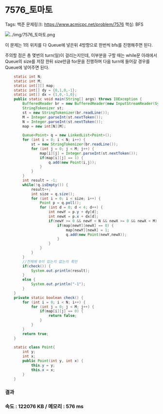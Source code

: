 # 7576_토마토

Tags: 백준
문제링크: https://www.acmicpc.net/problem/7576
핵심: BFS

![../img/7576_토마토.png](../img/7576_토마토.png)

이 문제는 1의 위치를 다 Queue에 넣은뒤 4방향으로 한번씩 bfs를 진행해주면 된다.

주의할 점은 총 몇번의 turn(일)이 걸리는지인데, 이부분을 구할 때는 while문 아래에서 Queue의 size를 저장 한뒤 size만큼 for문을 진행하며 다음 turn에 들어갈 경우를 Queue에 넣어주면 된다.

```java
	static int N;
	static int M;
	static int[][] map;
	static int[] dy = {0,1,0,-1};
	static int[] dx = {1,0,-1,0};
	public static void main(String[] args) throws IOException {
		BufferedReader br = new BufferedReader(new InputStreamReader(System.in));
		StringTokenizer st;
		st = new StringTokenizer(br.readLine());
		M = Integer.parseInt(st.nextToken());
		N = Integer.parseInt(st.nextToken());
		map = new int[N][M];
		
		Queue<Point> q = new LinkedList<Point>();
		for (int i = 0; i < N; i++) {
			st = new StringTokenizer(br.readLine());
			for (int j = 0; j < M; j++) {
				map[i][j] = Integer.parseInt(st.nextToken());
				if(map[i][j] == 1) {
					q.add(new Point(i,j));
				}
			}
		}
		int result = -1;
		while(!q.isEmpty()) {
			result++;
			int size = q.size();
			for (int i = 0; i < size; i++) {
				Point p = q.poll();
				for (int d = 0; d < 4; d++) {
					int newY = p.y + dy[d];
					int newX = p.x + dx[d];
					if(newY >= 0 && newY < N && newX >= 0 && newX < M) {
						if(map[newY][newX] == 0) {
							map[newY][newX] = 1;
							q.add(new Point(newY,newX));
						}
					}
				}
			}
		}
		//전체에 0이 있는지 없는지 확인
		if(check()) {
			System.out.println(result);
		}
		else {
			System.out.println("-1");
		}
	}
	private static boolean check() {
		for (int i = 0; i < N; i++) {
			for (int j = 0; j < M; j++) {
				if(map[i][j] == 0) {
					return false;
				}
			}
		}
		return true;
	}
	
	static class Point{
		int y;
		int x;
		public Point(int y, int x) {
			this.y = y;
			this.x = x;
		}
	}
```

### 결과

### 속도 : 122076 KB / 메모리 : 576 ms